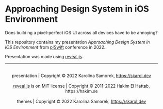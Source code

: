 # Approaching Design System in iOS Environment

Does building a pixel-perfect iOS UI across all devices have to be annoying? 

This repository contains my presentation _Approaching Design System in iOS Environment_ from [plSwift](https://plswift.com) conference in 2022.

Presentation was made using [reveal.js](https://github.com/hakimel/reveal.js).

--- 
<br />
<div align="center">
  presentation | Copyright © 2022 Karolina Samorek, <a href="https://skarol.dev">https://skarol.dev</a>
</div>
<br />
<div align="center">
<a href="https://revealjs.com/">reveal.js</a>
  is on MIT license | Copyright © 2011-2022 Hakim El Hattab, https://hakim.se
</div>
<br />
<div align="center">
  themes | Copyright © 2022 Karolina Samorek, <a href="https://skarol.dev">https://skarol.dev</a>
</div>
